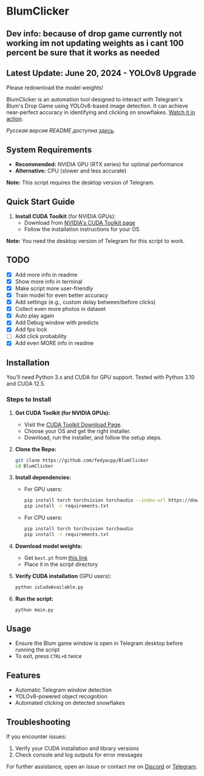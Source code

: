 # BlumClicker

## Dev info: because of drop game currently not working im not updating weights as i cant 100 percent be sure that it works as needed

## Latest Update: June 20, 2024 - YOLOv8 Upgrade
Please redownload the model weights!

BlumClicker is an automation tool designed to interact with Telegram's Blum's Drop Game using YOLOv8-based image detection. It can achieve near-perfect accuracy in identifying and clicking on snowflakes. [Watch it in action](https://photos.app.goo.gl/TYiW38Hc1g3Qqbnu5).

*Русская версия README доступна [здесь](https://github.com/fedyacpp/BlumClicker/blob/main/README_ru.md).*

## System Requirements

- **Recommended:** NVIDIA GPU (RTX series) for optimal performance
- **Alternative:** CPU (slower and less accurate)

**Note:** This script requires the desktop version of Telegram.

## Quick Start Guide

1. **Install CUDA Toolkit** (for NVIDIA GPUs):
   - Download from [NVIDIA's CUDA Toolkit page](https://developer.nvidia.com/cuda-downloads)
   - Follow the installation instructions for your OS

**Note:** You need the desktop version of Telegram for this script to work.

## TODO

- [x] Add more info in readme
- [x] Show more info in terminal
- [x] Make script more user-friendly
- [x] Train model for even better accuracy
- [x] Add settings (e.g., custom delay between/before clicks)
- [x] Collect even more photos in dataset
- [x] Auto play again
- [x] Add Debug window with predicts
- [x] Add fps lock
- [ ] Add click probability
- [x] Add even MORE info in readme

## Installation

You'll need Python 3.x and CUDA for GPU support. Tested with Python 3.10 and CUDA 12.5.

### Steps to Install

1. **Get CUDA Toolkit (for NVIDIA GPUs):**
   - Visit the [CUDA Toolkit Download Page](https://developer.nvidia.com/cuda-downloads).
   - Choose your OS and get the right installer.
   - Download, run the installer, and follow the setup steps.

2. **Clone the Repo:**
   ```bash
   git clone https://github.com/fedyacpp/BlumClicker
   cd BlumClicker
   ```

3. **Install dependencies:**
   - For GPU users:
     ```bash
     pip install torch torchvision torchaudio --index-url https://download.pytorch.org/whl/cu121
     pip install -r requirements.txt
     ```
   - For CPU users:
     ```bash
     pip install torch torchvision torchaudio
     pip install -r requirements.txt
     ```

4. **Download model weights:**
   - Get `best.pt` from [this link](https://drive.google.com/file/d/1lUTl4GulseoWs_vhPnYp0qkIYaumKMNg/view?usp=sharing)
   - Place it in the script directory

5. **Verify CUDA installation** (GPU users):
   ```bash
   python isCudaAvailable.py
   ```

6. **Run the script:**
   ```bash
   python main.py
   ```

## Usage

- Ensure the Blum game window is open in Telegram desktop before running the script
- To exit, press `CTRL+Q` twice

## Features

- Automatic Telegram window detection
- YOLOv8-powered object recognition
- Automated clicking on detected snowflakes

## Troubleshooting

If you encounter issues:
1. Verify your CUDA installation and library versions
2. Check console and log outputs for error messages

For further assistance, open an issue or contact me on [Discord](https://discord.com/users/fedyacpp) or [Telegram](t.me/fedyacpp).
